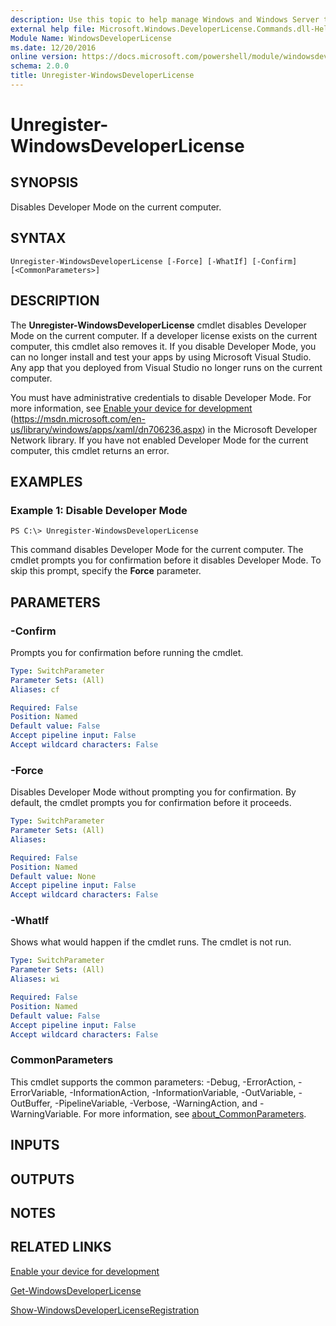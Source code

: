 ```yaml
---
description: Use this topic to help manage Windows and Windows Server technologies with Windows PowerShell.
external help file: Microsoft.Windows.DeveloperLicense.Commands.dll-Help.xml
Module Name: WindowsDeveloperLicense
ms.date: 12/20/2016
online version: https://docs.microsoft.com/powershell/module/windowsdeveloperlicense/unregister-windowsdeveloperlicense?view=windowsserver2022-ps&wt.mc_id=ps-gethelp
schema: 2.0.0
title: Unregister-WindowsDeveloperLicense
---
```


# Unregister-WindowsDeveloperLicense

## SYNOPSIS
Disables Developer Mode on the current computer.

## SYNTAX

```
Unregister-WindowsDeveloperLicense [-Force] [-WhatIf] [-Confirm] [<CommonParameters>]
```

## DESCRIPTION
The **Unregister-WindowsDeveloperLicense** cmdlet disables Developer Mode on the current computer.
If a developer license exists on the current computer, this cmdlet also removes it.
If you disable Developer Mode, you can no longer install and test your apps by using Microsoft Visual Studio.
Any app that you deployed from Visual Studio no longer runs on the current computer.

You must have administrative credentials to disable Developer Mode.
For more information, see [Enable your device for development](https://msdn.microsoft.com/en-us/library/windows/apps/xaml/dn706236.aspx) (https://msdn.microsoft.com/en-us/library/windows/apps/xaml/dn706236.aspx) in the Microsoft Developer Network library. If you have not enabled Developer Mode for the current computer, this cmdlet returns an error.

## EXAMPLES

### Example 1: Disable Developer Mode
```
PS C:\> Unregister-WindowsDeveloperLicense
```

This command disables Developer Mode for the current computer.
The cmdlet prompts you for confirmation before it disables Developer Mode.
To skip this prompt, specify the **Force** parameter.

## PARAMETERS

### -Confirm
Prompts you for confirmation before running the cmdlet.

```yaml
Type: SwitchParameter
Parameter Sets: (All)
Aliases: cf

Required: False
Position: Named
Default value: False
Accept pipeline input: False
Accept wildcard characters: False
```

### -Force
Disables Developer Mode without prompting you for confirmation.
By default, the cmdlet prompts you for confirmation before it proceeds.

```yaml
Type: SwitchParameter
Parameter Sets: (All)
Aliases: 

Required: False
Position: Named
Default value: None
Accept pipeline input: False
Accept wildcard characters: False
```

### -WhatIf
Shows what would happen if the cmdlet runs.
The cmdlet is not run.

```yaml
Type: SwitchParameter
Parameter Sets: (All)
Aliases: wi

Required: False
Position: Named
Default value: False
Accept pipeline input: False
Accept wildcard characters: False
```

### CommonParameters
This cmdlet supports the common parameters: -Debug, -ErrorAction, -ErrorVariable, -InformationAction, -InformationVariable, -OutVariable, -OutBuffer, -PipelineVariable, -Verbose, -WarningAction, and -WarningVariable. For more information, see [about_CommonParameters](https://go.microsoft.com/fwlink/?LinkID=113216).

## INPUTS

## OUTPUTS

## NOTES

## RELATED LINKS

[Enable your device for development](https://msdn.microsoft.com/en-us/library/windows/apps/xaml/dn706236.aspx)

[Get-WindowsDeveloperLicense](./Get-WindowsDeveloperLicense.md)

[Show-WindowsDeveloperLicenseRegistration](./Show-WindowsDeveloperLicenseRegistration.md)

